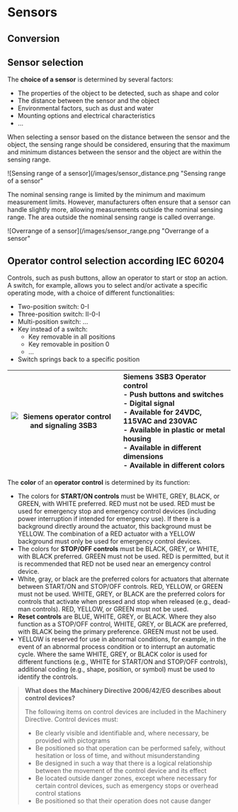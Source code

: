# Sensors
## Conversion

## Sensor selection

The **choice of a sensor** is determined by several factors:
- The properties of the object to be detected, such as shape and color
- The distance between the sensor and the object
- Environmental factors, such as dust and water
- Mounting options and electrical characteristics
- …

When selecting a sensor based on the distance between the sensor and the object, the sensing range should be considered, ensuring that the maximum and minimum distances between the sensor and the object are within the sensing range.

![Sensing range of a sensor](/images/sensor_distance.png "Sensing range of a sensor"

The nominal sensing range is limited by the minimum and maximum measurement limits. However, manufacturers often ensure that a sensor can handle slightly more, allowing measurements outside the nominal sensing range. The area outside the nominal sensing range is called overrange.

![Overrange of a sensor](/images/sensor_range.png "Overrange of a sensor"

## Operator control selection according IEC 60204

Controls, such as push buttons, allow an operator to start or stop an action. A switch, for example, allows you to select and/or activate a specific operating mode, with a choice of different functionalities:
- Two-position switch: 0-I
- Three-position switch: II-0-I
- Multi-position switch: …
- Key instead of a switch:
	- Key removable in all positions
	- Key removable in position 0
	- …
- Switch springs back to a specific position

| ![Siemens operator control and signaling 3SB3](/images/Siemens_SB3.png "Operator control and signaling 3SB3 ©2020 Siemens") | Siemens 3SB3 Operator control <br> - Push buttons and switches <br> - Digital signal <br> - Available for 24VDC, 115VAC and 230VAC <br> - Available in plastic or metal housing <br> - Available in different dimensions <br> - Available in different colors | 
| :---: | :--- |

The **color** of an **operator control** is determined by its function:
- The colors for **START/ON controls** must be WHITE, GREY, BLACK, or GREEN, with WHITE preferred. RED must not be used.
RED must be used for emergency stop and emergency control devices (including power interruption if intended for emergency use). If there is a background directly around the actuator, this background must be YELLOW. The combination of a RED actuator with a YELLOW background must only be used for emergency control devices.
- The colors for **STOP/OFF controls** must be BLACK, GREY, or WHITE, with BLACK preferred. GREEN must not be used. RED is permitted, but it is recommended that RED not be used near an emergency control device.
- White, gray, or black are the preferred colors for actuators that alternate between START/ON and STOP/OFF controls. RED, YELLOW, or GREEN must not be used. WHITE, GREY, or BLACK are the preferred colors for controls that activate when pressed and stop when released (e.g., dead-man controls). RED, YELLOW, or GREEN must not be used.
- **Reset controls** are BLUE, WHITE, GREY, or BLACK. Where they also function as a STOP/OFF control, WHITE, GREY, or BLACK are preferred, with BLACK being the primary preference. GREEN must not be used.
- YELLOW is reserved for use in abnormal conditions, for example, in the event of an abnormal process condition or to interrupt an automatic cycle.
Where the same WHITE, GREY, or BLACK color is used for different functions (e.g., WHITE for START/ON and STOP/OFF controls), additional coding (e.g., shape, position, or symbol) must be used to identify the controls.

> **What does the Machinery Directive 2006/42/EG describes about control devices?**
>
> The following items on control devices are included in the Machinery Directive. Control devices must:
> - Be clearly visible and identifiable and, where necessary, be provided with pictograms
> - Be positioned so that operation can be performed safely, without hesitation or loss of time, and without misunderstanding
> - Be designed in such a way that there is a logical relationship between the movement of the control device and its effect
> - Be located outside danger zones, except where necessary for certain control devices, such as emergency stops or overhead control stations
> - Be positioned so that their operation does not cause danger

